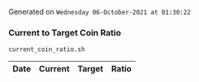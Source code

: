 Generated on `Wednesday 06-October-2021 at 01:30:22`

### Current to Target Coin Ratio
`current_coin_ratio.sh`

Date|Current|Target|Ratio
---|---|---|---
